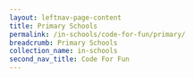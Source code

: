 ```yaml
---
layout: leftnav-page-content
title: Primary Schools
permalink: /in-schools/code-for-fun/primary/
breadcrumb: Primary Schools
collection_name: in-schools
second_nav_title: Code For Fun
---
```

